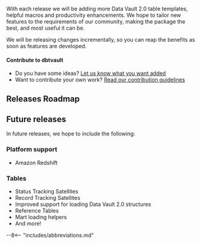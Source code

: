 With each release we will be adding more Data Vault 2.0 table templates, helpful macros and productivity enhancements.
We hope to tailor new features to the requirements of our community, making the package 
the best, and most useful it can be.

We will be releasing changes incrementally, so you can reap the benefits as soon as features are developed.

#### Contribute to dbtvault

- Do you have some ideas? [Let us know what you want added](https://github.com/Datavault-UK/dbtvault/issues)
- Want to contribute your own work? [Read our contribution guidelines](https://github.com/Datavault-UK/dbtvault/blob/master/CONTRIBUTING.md)

## Releases Roadmap

## Future releases

In future releases, we hope to include the following:

### Platform support

- Amazon Redshift
    
### Tables

- Status Tracking Satellites
- Record Tracking Satellites
- Improved support for loading Data Vault 2.0 structures
- Reference Tables
- Mart loading helpers
- And more!

--8<-- "includes/abbreviations.md"
